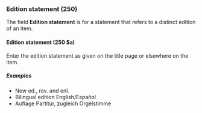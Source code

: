### Edition statement (250)

The field **Edition statement** is for a statement that refers to a distinct edition of an item.

#### Edition statement (250 $a)

Enter the edition statement as given on the title page or elsewhere on the item.

##### Examples

- New ed., rev. and enl.  
- Bilingual edition English/Español 
- Auflage Partitur, zugleich Orgelstimme
